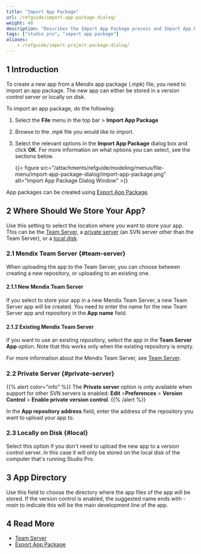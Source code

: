 ```yaml
---
title: "Import App Package"
url: /refguide/import-app-package-dialog/
weight: 40
description: "Describes the Import App Package process and Import App Package dialog box."
tags: ["studio pro", "import app package"]
aliases:
    - /refguide/import-project-package-dialog/
---
```

## 1 Introduction

To create a new app from a Mendix app package (*.mpk*) file, you need to import an app package. The new app can either be stored in a version control server or locally on disk.

To import an app package, do the following:

1. Select the **File** menu in the top bar > **Import App Package** 
2. Browse to the *.mpk* file you would like to import.
3. Select the relevant options in the **Import App Package** dialog box and click **OK**. For more information on what options you can select, see the sections below. 

    {{< figure src="/attachments/refguide/modeling/menus/file-menu/import-app-package-dialog/import-app-package.png" alt="Import App Package Dialog Window" >}}

App packages can be created using [Export App Package](/refguide/export-app-package-dialog/).

## 2 Where Should We Store Your App?

Use this setting to select the location where you want to store your app. This can be the [Team Server](#team-server), a [private server](#private-server) (an SVN server other than the Team Server), or a [local disk](#local).

### 2.1 Mendix Team Server {#team-server}

When uploading the app to the Team Server, you can choose between creating a new repository, or uploading to an existing one. 

#### 2.1.1 New Mendix Team Server

If you select to store your app in a new Mendix Team Server, a new Team Server app will be created. You need to enter the name for the new Team Server app and repository in the **App name** field.

#### 2.1.2 Existing Mendix Team Server

If you want to use an existing repository, select the app in the **Team Server App** option. Note that this works only when the existing repository is empty.

For more information about the Mendix Team Server, see [Team Server](/developerportal/collaborate/team-server/).

### 2.2 Private Server {#private-server}

{{% alert color="info" %}}
The **Private server** option is only available when support for other SVN servers is enabled: **Edit** >**Preferences** > **Version Control** > **Enable private version control**. 
{{% /alert %}}

In the **App repository address** field, enter the address of the repository you want to upload your app to.

### 2.3 Locally on Disk {#local}

Select this option if you don't need to upload the new app to a version control server. In this case it will only be stored on the local disk of the computer that's running Studio Pro.

## 3 App Directory

Use this field to choose the directory where the app files of the app will be stored. If the version control is enabled, the suggested name ends with *-main* to indicate this will be the main development line of the app. 

## 4 Read More

* [Team Server](/developerportal/collaborate/team-server/)
* [Export App Package](/refguide/export-project-package-dialog/)
